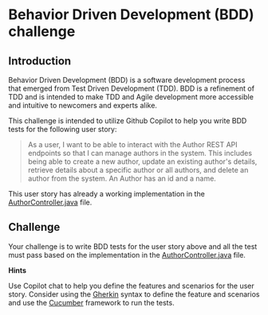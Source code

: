 # Behavior Driven Development (BDD) challenge

## Introduction

Behavior Driven Development (BDD) is a software development process that emerged from Test Driven Development (TDD). BDD is a refinement of TDD and is intended to make TDD and Agile development more accessible and intuitive to newcomers and experts alike.

This challenge is intended to utilize Github Copilot to help you write BDD tests for the following user story:

> As a user, I want to be able to interact with the Author REST API endpoints so that I can manage authors in the system. This includes being able to create a new author, update an existing author's details, retrieve details about a specific author or all authors, and delete an author from the system. An Author has an id and a name.

This user story has already a working  implementation in the [AuthorController.java](src/main/java/com/microsoft/hackathon/demo/controller/AuthorController.java) file.

## Challenge

Your challenge is to write BDD tests for the user story above and all the test must pass based on the implementation in the [AuthorController.java](src/main/java/com/microsoft/hackathon/demo/controller/AuthorController.java) file.

**Hints**

Use Copilot chat to help you define the features and scenarios for the user story. Consider using the [Gherkin](https://cucumber.io/docs/gherkin/) syntax to define the feature and scenarios and use the [Cucumber](https://cucumber.io/docs/cucumber/) framework to run the tests.

